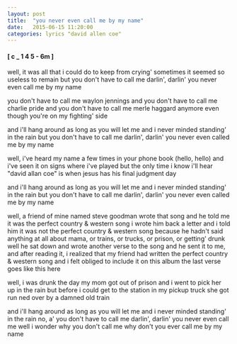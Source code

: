 ```yaml
---
layout: post
title:  "you never even call me by my name"
date:   2015-06-15 11:20:00
categories: lyrics "david allen coe"
---
```


#### [ c _ 1 4 5 - 6m ]

well, it was all
that i could do to keep from crying'
sometimes it seemed so useless to remain
but you don't have to call me darlin', darlin'
you never even call me by my name

you don't have to call me waylon jennings
and you don't have to call me charlie pride
and you don't have to call me merle haggard anymore
even though you're on my fighting' side

and i'll hang around as long as you will let me
and i never minded standing' in the rain
but you don't have to call me darlin', darlin'
you never even called me by my name

well, i've heard my name
a few times in your phone book (hello, hello)
and i've seen it on signs where i've played
but the only time i know
i'll hear "david allan coe"
is when jesus has his final judgment day

and i'll hang around as long as you will let me
and i never minded standing' in the rain
but you don't have to call me darlin', darlin'
you never even called me by my name

well, a friend of mine named steve goodman wrote that song
and he told me it was the perfect country & western song
i wrote him back a letter and i told him it was 
not the perfect country & western song because he hadn't said anything at all about mama,
or trains,
or trucks,
or prison, 
or getting' drunk
well he sat down and wrote another verse to the song
and he sent it to me, 
and after reading it,
i realized that my friend had written the perfect
country & western song
and i felt obliged to include it on this album
the last verse goes like this here

well, i was drunk the day my mom got out of prison
and i went to pick her up in the rain
but before i could get to the station in my pickup truck
she got run ned over by a damned old train

and i'll hang around as long as you will let me
and i never minded standing' in the rain
no, a' you don't have to call me darlin', darlin'
you never even call me
well i wonder why you don't call me
why don't you ever call me by my name

